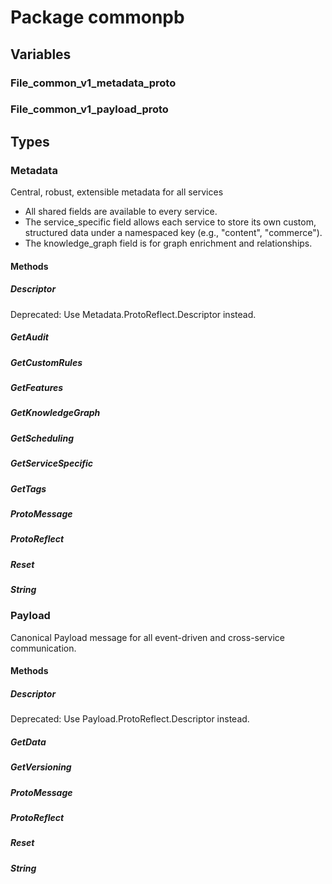 # Package commonpb

## Variables

### File_common_v1_metadata_proto

### File_common_v1_payload_proto

## Types

### Metadata

Central, robust, extensible metadata for all services

- All shared fields are available to every service.
- The service_specific field allows each service to store its own custom, structured data under a
  namespaced key (e.g., "content", "commerce").
- The knowledge_graph field is for graph enrichment and relationships.

#### Methods

##### Descriptor

Deprecated: Use Metadata.ProtoReflect.Descriptor instead.

##### GetAudit

##### GetCustomRules

##### GetFeatures

##### GetKnowledgeGraph

##### GetScheduling

##### GetServiceSpecific

##### GetTags

##### ProtoMessage

##### ProtoReflect

##### Reset

##### String

### Payload

Canonical Payload message for all event-driven and cross-service communication.

#### Methods

##### Descriptor

Deprecated: Use Payload.ProtoReflect.Descriptor instead.

##### GetData

##### GetVersioning

##### ProtoMessage

##### ProtoReflect

##### Reset

##### String

